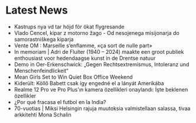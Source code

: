 # Latest News
-  Kastrups nya vd tar höjd för ökat flygresande
-  Vlado Cencel, kipar z motorno žago - Od nesojenega misijonarja do samorastniškega kiparja
-  Vente OM : Marseille s’enflamme, «ça sort de nulle part»
-  In memoriam | Adri de Fluiter (1940 – 2024) maakte een groot publiek enthousiast voor hedendaagse kunst in de Drentse natuur
-  Demo in Oer-Erkenschwick: „Gegen Rechtsextremismus, Intoleranz und Menschenfeindlickeit“
-  Mean Girls Set to Win Quiet Box Office Weekend
-  Kiderült: Köllő Babett csak így engedné el a lányát Amerikába
-  Realme 12 Pro ve Pro Plus'ın kamera özellikleri onaylandı: İşte beklenen özellikler
-  ¿Por qué fracasa el futbol en la India?
-  70-vuotias | Miksi Helsingin rajuja muutoksia valmistellaan salassa, tivaa arkkitehti Mona Schalin
